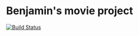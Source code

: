 # Benjamin's movie project

[![Build Status](https://travis-ci.org/benskov95/movie_project.svg?branch=master)](https://travis-ci.org/benskov95/movie_project)
